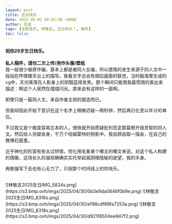 ```yaml
---
layout: post
title: 生日快乐
date: 2025-05-01 00:01:00 +0800
author: 克诺
tags: [全职高手, 林敬言, 生日快乐！, 稿件]
toc: false
---
```



#### 祝你29岁生日快乐。

**私人稿件，请勿二次上传/用作头像/壁纸**
<br>
我一般很少被原作骗，基本上都是被同人女骗，所以感情的发生来源于同人文中一段站在呼啸楼天台上的描写。我看文字总会有相应画面的联觉，当时脑海里生成的cg中，天光降落在人影身上的阴翳蓝得发黑。那个瞬间只能用我最惯用的表达来描述︰啊这个人居然在熠熠闪光。原来会有这样的一面啊。

即使只是一篇同人文，来自作者主观的塑造而已。

但我却因此开始下意识在这个名字上稍微迟疑―两秒钟，然后再衍化至以年计的单位。

不过我又是个极度容易忘本的人，很快就开始质疑批判否定那篇劈开我灵智的同人文。然后给人另塑金身，千万个哈姆雷特的侧影中，我自顾自取一描金，在自己的赛博石窟里。

近乎神化的形容有些太过矫情，但化用毛象某个嘟主的嘟文来说，对这个私人构建的偶像，这场长久的凝视确确实实托举起我阴暗隐秘的欲望，我的半身。

再勉强写下去也有心无力了，只祝那个时间线上的你快乐。

<br>
![林敬言2025生日IMG_5824s.png](https://s3.bmp.ovh/imgs/2025/04/30/0b3e9da0846f0b9e.png)
![林敬言2025生日IMG_8316s.png](https://s3.bmp.ovh/imgs/2025/04/30/ef98cdf89fa7253a.png)
![林敬言2025生日IMG_8318s.png](https://s3.bmp.ovh/imgs/2025/04/30/d921f8504ee947f2.png)
